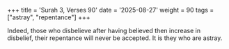 +++
title = 'Surah 3, Verses 90'
date = '2025-08-27'
weight = 90
tags = ["astray", "repentance"]
+++

Indeed, those who disbelieve after having believed then increase in disbelief, their repentance will never be accepted. It is they who are astray.